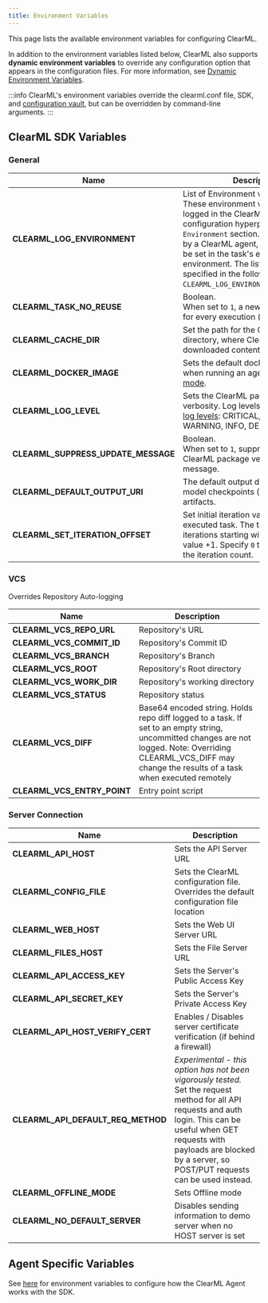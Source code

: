 ```yaml
---
title: Environment Variables
---
```


This page lists the available environment variables for configuring ClearML. 

In addition to the environment variables listed below, ClearML also supports **dynamic environment variables** to override 
any configuration option that appears in the configuration files. For more information, see [Dynamic Environment Variables](../deploying_clearml/clearml_server_config.md#dynamic-environment-variables).

:::info
ClearML's environment variables override the clearml.conf file, SDK, and [configuration vault](../webapp/settings/webapp_settings_profile.md#configuration-vault), 
but can be overridden by command-line arguments. 
:::

## ClearML SDK Variables

### General
|Name| Description                                                                    |
|---|--------------------------------------------------------------------------------|
|**CLEARML_LOG_ENVIRONMENT** | List of Environment variable names. These environment variables will be logged in the ClearML task's configuration hyperparameters `Environment` section. When executed by a ClearML agent, these values will be set in the task's execution environment. The list should be specified in the following format: `CLEARML_LOG_ENVIRONMENT=VAR_1,VAR_2`.  |
|**CLEARML_TASK_NO_REUSE** | Boolean. <br/> When set to `1`, a new task is created for every execution (see Task [reuse](../clearml_sdk/task_sdk.md#task-reuse)).                                                              |
|**CLEARML_CACHE_DIR** | Set the path for the ClearML cache directory, where ClearML stores all downloaded content.   |
|**CLEARML_DOCKER_IMAGE** | Sets the default docker image to use when running an agent in [Docker mode](../clearml_agent/clearml_agent_execution_env.md#docker-mode).  |
|**CLEARML_LOG_LEVEL** | Sets the ClearML package's log verbosity. Log levels adhere to [Python log levels](https://docs.python.org/3/library/logging.config.html#configuration-file-format): CRITICAL, ERROR, WARNING, INFO, DEBUG, NOTSET |
|**CLEARML_SUPPRESS_UPDATE_MESSAGE** | Boolean. <br/> When set to `1`, suppresses new ClearML package version availability message. |
|**CLEARML_DEFAULT_OUTPUT_URI** | The default output destination for model checkpoints (snapshots) and artifacts. |
|**CLEARML_SET_ITERATION_OFFSET** | Set initial iteration value for the executed task. The task will report its iterations starting with the specified value +1. Specify `0` to force resetting the iteration count.|

### VCS
Overrides Repository Auto-logging

|Name| Description                    |
|---|--------------------------------|
|**CLEARML_VCS_REPO_URL** | Repository's URL               |
|**CLEARML_VCS_COMMIT_ID** | Repository's Commit ID         |
|**CLEARML_VCS_BRANCH** | Repository's Branch            |
|**CLEARML_VCS_ROOT** | Repository's Root directory    |
|**CLEARML_VCS_WORK_DIR** | Repository's working directory |
|**CLEARML_VCS_STATUS** | Repository status              |
|**CLEARML_VCS_DIFF** |  Base64 encoded string. Holds repo diff logged to a task. If set to an empty string, uncommitted changes are not logged. Note: Overriding CLEARML_VCS_DIFF may change the results of a task when executed remotely |
|**CLEARML_VCS_ENTRY_POINT** | Entry point script             |

### Server Connection
|Name|Description|
|---|---|
|**CLEARML_API_HOST** | Sets the API Server URL|
|**CLEARML_CONFIG_FILE** | Sets the ClearML configuration file. Overrides the default configuration file location|
|**CLEARML_WEB_HOST** | Sets the Web UI Server URL|
|**CLEARML_FILES_HOST** | Sets the File Server URL|
|**CLEARML_API_ACCESS_KEY** | Sets the Server's Public Access Key|
|**CLEARML_API_SECRET_KEY** | Sets the Server's Private Access Key|
|**CLEARML_API_HOST_VERIFY_CERT** | Enables / Disables server certificate verification (if behind a firewall)|
|**CLEARML_API_DEFAULT_REQ_METHOD**| *Experimental - this option has not been vigorously tested.* Set the request method for all API requests and auth login. This can be useful when GET requests with payloads are blocked by a server, so POST/PUT requests can be used instead. |
|**CLEARML_OFFLINE_MODE** | Sets Offline mode|
|**CLEARML_NO_DEFAULT_SERVER** | Disables sending information to demo server when no HOST server is set|

## Agent Specific Variables

See [here](../clearml_agent/clearml_agent_env_var.md) for environment variables to configure how the ClearML Agent works
with the SDK. 
